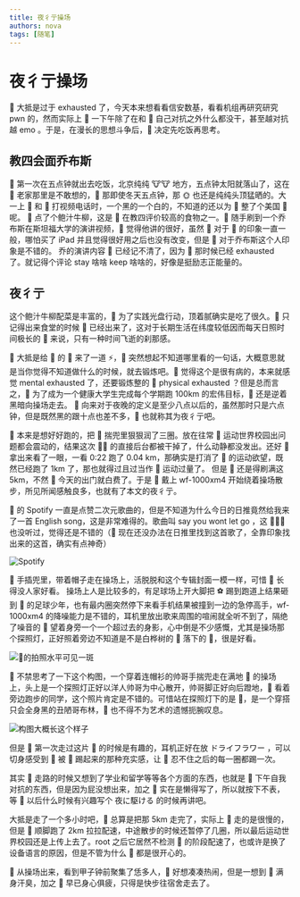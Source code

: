 ```yaml
---
title: 夜彳亍操场
authors: nova
tags: [随笔]
---
```


# 夜彳亍操场

👴 大抵是过于 exhausted 了，今天本来想看看信安数基，看看机组再研究研究 pwn 的，然而实际上 👴 一下午除了在和 👴 自己对抗之外什么都没干，甚至越对抗越 emo 。于是，在漫长的思想斗争后，👴 决定先吃饭再思考。

<!--truncate-->

## 教四会面乔布斯

👴 第一次在五点钟就出去吃饭，北京纯纯 🐮🐮 地方，五点钟太阳就落山了，这在 👴 老家那里是不敢想的，👴 那即使冬天五点钟，那 🌞 也还是纯纯头顶猛晒的。大一上 👴 和 👩 打视频电话时，一个黑的一个白的，不知道的还以为 👴 整了个美国 👩 呢。
👴 点了个鲍汁牛柳，这是 👴 在教四评价较高的食物之一。👴 随手刷到一个乔布斯在斯坦福大学的演讲视频，👴 觉得他讲的很好，虽然 👴 对于 🍎 的印象一直一般，哪怕买了 iPad 并且觉得很好用之后也没有改变，但是 👴 对于乔布斯这个人印象是不错的。
乔的演讲内容 👴 已经记不清了，因为 👴 那时候已经 exhausted 了。就记得个评论 stay 啥啥 keep 啥啥的，好像是挺励志正能量的。

## 夜彳亍

这个鲍汁牛柳配菜是丰富的，👴 为了实践光盘行动，顶着腻确实是吃了很久。👴 只记得出来食堂的时候 🌛 已经出来了，这对于长期生活在纬度较低因而每天日照时间极长的 👴 来说，只有一种时间飞逝的刹那感。

🌛 大抵是给 👴 的 🧠 来了一道 ⚡️，👴 突然想起不知道哪里看的一句话，大概意思就是当你觉得不知道做什么的时候，就去锻炼吧。👴 觉得这个是很有病的，本来就感觉 mental exhausted 了，还要锻炼整的 👴 physical exhausted ？但是总而言之，👴 为了成为一个健康大学生完成每个学期跑 100km 的宏伟目标，👴 还是逆着黑暗向操场走去。
👴 向来对于夜晚的定义是至少八点以后的，虽然那时只是六点钟，但是既然黑的跟十点也差不多，👴 也就称其为夜彳亍吧。

👴 本来是想好好跑的，把 📱 揣兜里狠狠润了三圈。放在往常 👴 运动世界校园出问题都会震动的，结果这次 🐶🌞 的直接后台都被干掉了，什么动静都没发出。还好 👴 拿出来看了一眼，一看 0:22 跑了 0.04 km，那确实是打消了 👴 的运动欲望，既然已经跑了 1km 了，那也就得过且过当作 👴 运动过量了。
但是 👴 还是得刷满这 5km，不然 👴 今天的出门就白费了。于是 👴 戴上 wf-1000xm4 开始绕着操场散步，所见所闻感触良多，也就有了本文的夜彳亍。

👴 的 Spotify 一直是点赞二次元歌曲的，但是不知道为什么今日的日推竟然给我来了一首 English song，这是非常难得的。歌曲叫 say you wont let go ，这 🧑‍🎤👴 也没听过，觉得还是不错的（👴 现在还没办法在日推里找到这首歌了，全靠印象找出来的这首，确实有点神奇）

![Spotify](https://oss.nova.gal/img/image-20221116001801318.png)

👴 手插兜里，带着帽子走在操场上，活脱脱和这个专辑封面一模一样，可惜 👴 长得没人家好看。
操场上人是比较多的，有足球场上开大脚把 ⚽️ 踢到跑道上结果砸到 👩 的足球少年，也有最内圈突然停下来看手机结果被撞到一边的急停高手，wf-1000xm4 的降噪能力是不错的，耳机里放出歌来周围的喧闹就全听不到了，隔绝了噪音的 👴 望着身旁一个一个超过去的身影，心中倒是不少感慨，尤其是操场那个探照灯，正好照着旁边不知道是不是白桦树的 🌲 落下的 🍂，很是好看。

![👴的拍照水平可见一斑](https://oss.nova.gal/img/image-20221116002454818.png)

👴 不禁思考了一下这个构图，一个穿着连帽衫的帅哥手揣兜走在满地 🍂 的操场上，头上是一个探照灯正好以洋人帅哥为中心散开，帅哥脚正好向后蹬地，👀 看着旁边跑步的同学，这个照片肯定是不错的。可惜站在探照灯下的是 👴，是一个穿搭只会全身黑的丑陋哥布林，👴 也不得不为艺术的遗憾扼腕叹息。

![构图大概长这个样子](https://oss.nova.gal/img/image-20221116003045467.png)

但是 👴 第一次走过这片 🍂 的时候是有趣的，耳机正好在放 ドライフラワー ，可以切身感受到 🍂 被 👴 踢起来的那种充实感，让 👴 忍不住之后的每一圈都踢一次。

其实 👴 走路的时候又想到了学业和留学等等各个方面的东西，也就是 👴 下午自我对抗的东西，但是因为屁没想出来，加之 👴 实在是懒得写了，所以就按下不表，等 👴 以后什么时候有兴趣写个 夜に駆ける 的时候再讲吧。

大抵是走了一个多小时吧，👴 总算是把那 5km 走完了，实际上 👴 走的是很慢的，但是 👴 顺脚跑了 2km 拉拉配速，中途散步的时候还暂停了几圈，所以最后运动世界校园还是上传上去了。root 之后它居然不检测 👴 的阶段配速了，也或许是换了设备语言的原因，但是不管为什么 👴 都是很开心的。

👴 从操场出来，看到甲子钟前聚集了恁多人，👴 好想凑凑热闹，但是一想到 👴 满身汗臭，加之 👴 早已身心俱疲，只得是快步往宿舍走去了。
